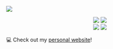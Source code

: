<a href="https://github.com/brenocq/brenocq/blob/main/.github/scripts/animated_text/animated_text.py"><img src="https://github.com/user-attachments/assets/42ba3aa5-838b-4571-a93c-000cfa2695f9"/></a>

<div align="center">
  <div>
    <a href="https://github.com/brenocq/implot3d"><img src="https://brenocq.s3.us-east-1.amazonaws.com/readme-implot3d.svg"/></a>
    <a href="https://github.com/brenocq/atta"><img src="https://brenocq.s3.us-east-1.amazonaws.com/readme-atta.svg"/></a>
  </div>
  <div>
    <a href="https://github.com/brenocq/object-transportation"><img src="https://brenocq.s3.us-east-1.amazonaws.com/readme-object-transportation-swarm.svg"/></a>
    <a href="https://github.com/brenocq/MyMachine"><img src="https://brenocq.s3.us-east-1.amazonaws.com/readme-cpu-simulator.svg"/></a>
  </div>
</div>

💻 Check out my [personal website](https://brenocq.com/)!
